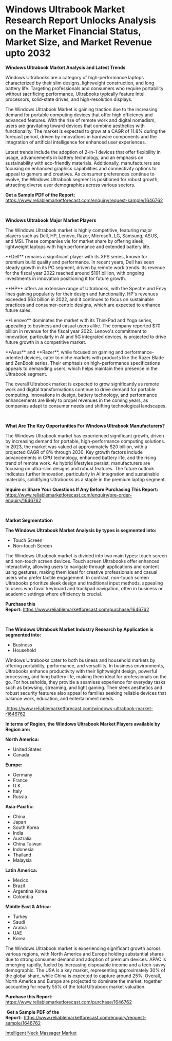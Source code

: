 <p><h1>Windows Ultrabook Market Research Report Unlocks Analysis on the Market Financial Status, Market Size, and Market Revenue upto 2032</h1></p><p><strong>Windows Ultrabook Market Analysis and Latest Trends</strong></p>
<p><p>Windows Ultrabooks are a category of high-performance laptops characterized by their slim designs, lightweight construction, and long battery life. Targeting professionals and consumers who require portability without sacrificing performance, Ultrabooks typically feature Intel processors, solid-state drives, and high-resolution displays. </p><p>The Windows Ultrabook Market is gaining traction due to the increasing demand for portable computing devices that offer high efficiency and advanced features. With the rise of remote work and digital nomadism, users are gravitating toward devices that combine aesthetics with functionality. The market is expected to grow at a CAGR of 11.8% during the forecast period, driven by innovations in hardware components and the integration of artificial intelligence for enhanced user experiences. </p><p>Latest trends include the adoption of 2-in-1 devices that offer flexibility in usage, advancements in battery technology, and an emphasis on sustainability with eco-friendly materials. Additionally, manufacturers are focusing on enhanced graphics capabilities and connectivity options to appeal to gamers and creatives. As consumer preferences continue to evolve, the Windows Ultrabook segment is positioned for robust growth, attracting diverse user demographics across various sectors.</p></p>
<p><strong>Get a Sample PDF of the Report:&nbsp;</strong> <a href="https://www.reliablemarketforecast.com/enquiry/request-sample/1646762?utm_campaign=3120&utm_medium=2&utm_source=Github&utm_content=ia&utm_term=05042025&utm_id=windows-ultrabook">https://www.reliablemarketforecast.com/enquiry/request-sample/1646762</a></p>
<p>&nbsp;</p>
<p><strong>Windows Ultrabook Major Market Players</strong></p>
<p><p>The Windows Ultrabook market is highly competitive, featuring major players such as Dell, HP, Lenovo, Razer, Microsoft, LG, Samsung, ASUS, and MSI. These companies vie for market share by offering sleek, lightweight laptops with high performance and extended battery life.</p><p>**Dell** remains a significant player with its XPS series, known for premium build quality and performance. In recent years, Dell has seen steady growth in its PC segment, driven by remote work trends. Its revenue for the fiscal year 2022 reached around $101 billion, with ongoing investments in innovation positioning it for future growth.</p><p>**HP** offers an extensive range of Ultrabooks, with the Spectre and Envy lines gaining popularity for their design and functionality. HP's revenues exceeded $63 billion in 2022, and it continues to focus on sustainable practices and consumer-centric designs, which are expected to enhance future sales.</p><p>**Lenovo** dominates the market with its ThinkPad and Yoga series, appealing to business and casual users alike. The company reported $70 billion in revenue for the fiscal year 2022. Lenovo's commitment to innovation, particularly in AI and 5G integrated devices, is projected to drive future growth in a competitive market.</p><p>**Asus** and **Razer**, while focused on gaming and performance-oriented devices, cater to niche markets with products like the Razer Blade and ZenBook series. Their emphasis on high-performance specifications appeals to demanding users, which helps maintain their presence in the Ultrabook segment.</p><p>The overall Ultrabook market is expected to grow significantly as remote work and digital transformations continue to drive demand for portable computing. Innovations in design, battery technology, and performance enhancements are likely to propel revenues in the coming years, as companies adapt to consumer needs and shifting technological landscapes.</p></p>
<p>&nbsp;</p>
<p><strong>What Are The Key Opportunities For Windows Ultrabook Manufacturers?</strong></p>
<p><p>The Windows Ultrabook market has experienced significant growth, driven by increasing demand for portable, high-performance computing solutions. In 2023, the market was valued at approximately $20 billion, with a projected CAGR of 8% through 2030. Key growth factors include advancements in CPU technology, enhanced battery life, and the rising trend of remote work. As hybrid lifestyles persist, manufacturers are focusing on ultra-slim designs and robust features. The future outlook indicates further innovation, particularly in AI integration and sustainable materials, solidifying Ultrabooks as a staple in the premium laptop segment.</p></p>
<p><strong>Inquire or Share Your Questions If Any Before Purchasing This Report:</strong> <a href="https://www.reliablemarketforecast.com/enquiry/pre-order-enquiry/1646762?utm_campaign=3120&utm_medium=2&utm_source=Github&utm_content=ia&utm_term=05042025&utm_id=windows-ultrabook">https://www.reliablemarketforecast.com/enquiry/pre-order-enquiry/1646762</a></p>
<p>&nbsp;</p>
<p><strong>Market Segmentation</strong></p>
<p><strong>The Windows Ultrabook Market Analysis by types is segmented into:</strong></p>
<p><ul><li>Touch Screen</li><li>Non-touch Screen</li></ul></p>
<p><p>The Windows Ultrabook market is divided into two main types: touch screen and non-touch screen devices. Touch screen Ultrabooks offer enhanced interactivity, allowing users to navigate through applications and content using gestures, making them ideal for creative professionals and casual users who prefer tactile engagement. In contrast, non-touch screen Ultrabooks prioritize sleek design and traditional input methods, appealing to users who favor keyboard and trackpad navigation, often in business or academic settings where efficiency is crucial.</p></p>
<p><strong>Purchase this Report:&nbsp;</strong><a href="https://www.reliablemarketforecast.com/purchase/1646762?utm_campaign=3120&utm_medium=2&utm_source=Github&utm_content=ia&utm_term=05042025&utm_id=windows-ultrabook">https://www.reliablemarketforecast.com/purchase/1646762</a></p>
<p>&nbsp;</p>
<p><strong>The Windows Ultrabook Market Industry Research by Application is segmented into:</strong></p>
<p><ul><li>Business</li><li>Household</li></ul></p>
<p><p>Windows Ultrabooks cater to both business and household markets by offering portability, performance, and versatility. In business environments, Ultrabooks enhance productivity with their lightweight design, powerful processing, and long battery life, making them ideal for professionals on the go. For households, they provide a seamless experience for everyday tasks such as browsing, streaming, and light gaming. Their sleek aesthetics and robust security features also appeal to families seeking reliable devices that balance work, education, and entertainment needs.</p></p>
<p><a href="https://www.reliablemarketforecast.com/windows-ultrabook-market-r1646762?utm_campaign=3120&utm_medium=2&utm_source=Github&utm_content=ia&utm_term=05042025&utm_id=windows-ultrabook">&nbsp;https://www.reliablemarketforecast.com/windows-ultrabook-market-r1646762</a></p>
<p><strong>In terms of Region, the Windows Ultrabook Market Players available by Region are:</strong></p>
<p>
    <p> <strong> North America: </strong>
        <ul>
            <li>United States</li>
            <li>Canada</li>
        </ul>
        </p> 
    <p> <strong> Europe: </strong>
        <ul>
            <li>Germany</li>
            <li>France</li>
            <li>U.K.</li>
            <li>Italy</li>
            <li>Russia</li>
        </ul>
        </p> 
    <p> <strong> Asia-Pacific: </strong>
        <ul>
            <li>China</li>
            <li>Japan</li>
            <li>South Korea</li>
            <li>India</li>
            <li>Australia</li>
            <li>China Taiwan</li>
            <li>Indonesia</li>
            <li>Thailand</li>
            <li>Malaysia</li>
        </ul>
        </p> 
    <p> <strong> Latin America: </strong>
        <ul>
            <li>Mexico</li>
            <li>Brazil</li>
            <li>Argentina Korea</li>
            <li>Colombia</li>
        </ul>
        </p> 
    <p> <strong> Middle East & Africa: </strong>
        <ul>
            <li>Turkey</li>
            <li>Saudi</li>
            <li>Arabia</li>
            <li>UAE</li>
            <li>Korea</li>
        </ul>
    </p>
    </p>
<p><p>The Windows Ultrabook market is experiencing significant growth across various regions, with North America and Europe holding substantial shares due to strong consumer demand and adoption of premium devices. APAC is emerging rapidly, fueled by increasing disposable income and a tech-savvy demographic. The USA is a key market, representing approximately 30% of the global share, while China is expected to capture around 25%. Overall, North America and Europe are projected to dominate the market, together accounting for nearly 55% of the total Ultrabook market valuation.</p></p>
<p><strong>Purchase this Report: </strong><a href="https://www.reliablemarketforecast.com/purchase/1646762?utm_campaign=3120&utm_medium=2&utm_source=Github&utm_content=ia&utm_term=05042025&utm_id=windows-ultrabook">https://www.reliablemarketforecast.com/purchase/1646762</a></p>
<p>&nbsp;<strong>Get a Sample PDF of the Report:&nbsp;&nbsp;</strong><a href="https://www.reliablemarketforecast.com/enquiry/request-sample/1646762?utm_campaign=3120&utm_medium=2&utm_source=Github&utm_content=ia&utm_term=05042025&utm_id=windows-ultrabook">https://www.reliablemarketforecast.com/enquiry/request-sample/1646762</a></p>
<p><strong></strong></p>
<p><p><a href="https://github.com/anggigpps/Market-Research-Report-List-1/blob/main/intelligent-neck-massager-market.md?utm_campaign=3120&utm_medium=2&utm_source=Github&utm_content=ia&utm_term=05042025&utm_id=windows-ultrabook">Intelligent Neck Massager Market</a></p></p>